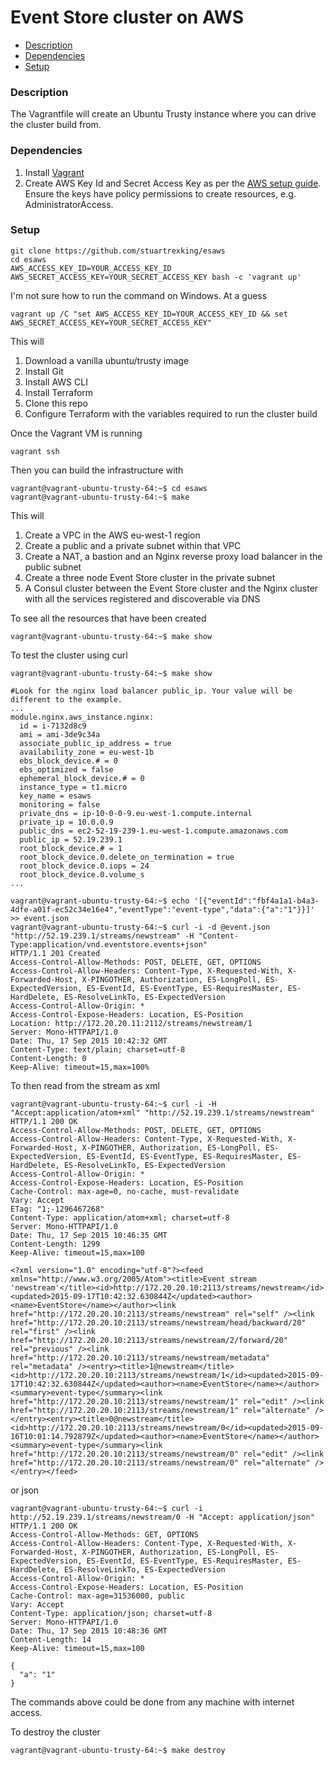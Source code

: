 # Event Store cluster on AWS

 * [Description](#description)
 * [Dependencies](#dependencies)
 * [Setup](#setup)
 
### Description

The Vagrantfile will create an Ubuntu Trusty instance where you can drive the cluster build from.

### Dependencies

1. Install [Vagrant](https://www.vagrantup.com/)
1. Create AWS Key Id and Secret Access Key as per the [AWS setup guide](http://docs.aws.amazon.com/cli/latest/userguide/cli-chap-getting-set-up.html#cli-signup). Ensure the keys have policy permissions to create resources, e.g. AdministratorAccess. 

### Setup

```
git clone https://github.com/stuartrexking/esaws
cd esaws
AWS_ACCESS_KEY_ID=YOUR_ACCESS_KEY_ID AWS_SECRET_ACCESS_KEY=YOUR_SECRET_ACCESS_KEY bash -c 'vagrant up'
```

I'm not sure how to run the command on Windows. At a guess

```
vagrant up /C "set AWS_ACCESS_KEY_ID=YOUR_ACCESS_KEY_ID && set AWS_SECRET_ACCESS_KEY=YOUR_SECRET_ACCESS_KEY"
```

This will

1. Download a vanilla ubuntu/trusty image
1. Install Git
1. Install AWS CLI
1. Install Terraform
1. Clone this repo
1. Configure Terraform with the variables required to run the cluster build

Once the Vagrant VM is running

```
vagrant ssh
```

Then you can build the infrastructure with 

```
vagrant@vagrant-ubuntu-trusty-64:~$ cd esaws 
vagrant@vagrant-ubuntu-trusty-64:~$ make 
```

This will

1. Create a VPC in the AWS eu-west-1 region
1. Create a public and a private subnet within that VPC
1. Create a NAT, a bastion and an Nginx reverse proxy load balancer in the public subnet
1. Create a three node Event Store cluster in the private subnet
1. A Consul cluster between the Event Store cluster and the Nginx cluster with all the services registered and discoverable via DNS

To see all the resources that have been created

```
vagrant@vagrant-ubuntu-trusty-64:~$ make show
```

To test the cluster using curl

```
vagrant@vagrant-ubuntu-trusty-64:~$ make show

#Look for the nginx load balancer public_ip. Your value will be different to the example.
...
module.nginx.aws_instance.nginx:
  id = i-7132d8c9
  ami = ami-3de9c34a
  associate_public_ip_address = true
  availability_zone = eu-west-1b
  ebs_block_device.# = 0
  ebs_optimized = false
  ephemeral_block_device.# = 0
  instance_type = t1.micro
  key_name = esaws
  monitoring = false
  private_dns = ip-10-0-0-9.eu-west-1.compute.internal
  private_ip = 10.0.0.9
  public_dns = ec2-52-19-239-1.eu-west-1.compute.amazonaws.com
  public_ip = 52.19.239.1
  root_block_device.# = 1
  root_block_device.0.delete_on_termination = true
  root_block_device.0.iops = 24
  root_block_device.0.volume_s
...

vagrant@vagrant-ubuntu-trusty-64:~$ echo '[{"eventId":"fbf4a1a1-b4a3-4dfe-a01f-ec52c34e16e4","eventType":"event-type","data":{"a":"1"}}]' >> event.json
vagrant@vagrant-ubuntu-trusty-64:~$ curl -i -d @event.json "http://52.19.239.1/streams/newstream" -H "Content-Type:application/vnd.eventstore.events+json"
HTTP/1.1 201 Created
Access-Control-Allow-Methods: POST, DELETE, GET, OPTIONS
Access-Control-Allow-Headers: Content-Type, X-Requested-With, X-Forwarded-Host, X-PINGOTHER, Authorization, ES-LongPoll, ES-ExpectedVersion, ES-EventId, ES-EventType, ES-RequiresMaster, ES-HardDelete, ES-ResolveLinkTo, ES-ExpectedVersion
Access-Control-Allow-Origin: *
Access-Control-Expose-Headers: Location, ES-Position
Location: http://172.20.20.11:2112/streams/newstream/1
Server: Mono-HTTPAPI/1.0
Date: Thu, 17 Sep 2015 10:42:32 GMT
Content-Type: text/plain; charset=utf-8
Content-Length: 0
Keep-Alive: timeout=15,max=100%
```

To then read from the stream as xml

```
vagrant@vagrant-ubuntu-trusty-64:~$ curl -i -H "Accept:application/atom+xml" "http://52.19.239.1/streams/newstream"
HTTP/1.1 200 OK
Access-Control-Allow-Methods: POST, DELETE, GET, OPTIONS
Access-Control-Allow-Headers: Content-Type, X-Requested-With, X-Forwarded-Host, X-PINGOTHER, Authorization, ES-LongPoll, ES-ExpectedVersion, ES-EventId, ES-EventType, ES-RequiresMaster, ES-HardDelete, ES-ResolveLinkTo, ES-ExpectedVersion
Access-Control-Allow-Origin: *
Access-Control-Expose-Headers: Location, ES-Position
Cache-Control: max-age=0, no-cache, must-revalidate
Vary: Accept
ETag: "1;-1296467268"
Content-Type: application/atom+xml; charset=utf-8
Server: Mono-HTTPAPI/1.0
Date: Thu, 17 Sep 2015 10:46:35 GMT
Content-Length: 1299
Keep-Alive: timeout=15,max=100

<?xml version="1.0" encoding="utf-8"?><feed xmlns="http://www.w3.org/2005/Atom"><title>Event stream 'newstream'</title><id>http://172.20.20.10:2113/streams/newstream</id><updated>2015-09-17T10:42:32.630844Z</updated><author><name>EventStore</name></author><link href="http://172.20.20.10:2113/streams/newstream" rel="self" /><link href="http://172.20.20.10:2113/streams/newstream/head/backward/20" rel="first" /><link href="http://172.20.20.10:2113/streams/newstream/2/forward/20" rel="previous" /><link href="http://172.20.20.10:2113/streams/newstream/metadata" rel="metadata" /><entry><title>1@newstream</title><id>http://172.20.20.10:2113/streams/newstream/1</id><updated>2015-09-17T10:42:32.630844Z</updated><author><name>EventStore</name></author><summary>event-type</summary><link href="http://172.20.20.10:2113/streams/newstream/1" rel="edit" /><link href="http://172.20.20.10:2113/streams/newstream/1" rel="alternate" /></entry><entry><title>0@newstream</title><id>http://172.20.20.10:2113/streams/newstream/0</id><updated>2015-09-16T10:01:14.792879Z</updated><author><name>EventStore</name></author><summary>event-type</summary><link href="http://172.20.20.10:2113/streams/newstream/0" rel="edit" /><link href="http://172.20.20.10:2113/streams/newstream/0" rel="alternate" /></entry></feed>
```

or json

```
vagrant@vagrant-ubuntu-trusty-64:~$ curl -i http://52.19.239.1/streams/newstream/0 -H "Accept: application/json"
HTTP/1.1 200 OK
Access-Control-Allow-Methods: GET, OPTIONS
Access-Control-Allow-Headers: Content-Type, X-Requested-With, X-Forwarded-Host, X-PINGOTHER, Authorization, ES-LongPoll, ES-ExpectedVersion, ES-EventId, ES-EventType, ES-RequiresMaster, ES-HardDelete, ES-ResolveLinkTo, ES-ExpectedVersion
Access-Control-Allow-Origin: *
Access-Control-Expose-Headers: Location, ES-Position
Cache-Control: max-age=31536000, public
Vary: Accept
Content-Type: application/json; charset=utf-8
Server: Mono-HTTPAPI/1.0
Date: Thu, 17 Sep 2015 10:48:36 GMT
Content-Length: 14
Keep-Alive: timeout=15,max=100

{
  "a": "1"
}
```

The commands above could be done from any machine with internet access.

To destroy the cluster

```
vagrant@vagrant-ubuntu-trusty-64:~$ make destroy
```